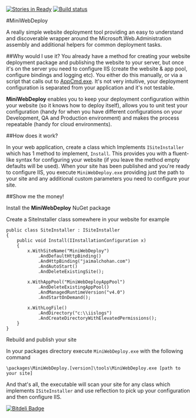 [![Stories in Ready](https://badge.waffle.io/jaimalchohan/mini-web-deploy.png?label=ready)](https://waffle.io/jaimalchohan/mini-web-deploy)
[![Build status](https://ci.appveyor.com/api/projects/status/j3rx0d344lurnnuk)](https://ci.appveyor.com/project/jaimalchohan/mini-web-deploy)

#MiniWebDeploy

A really simple website deployment tool providing an easy to understand and discoverable wrapper around the Microsoft.Web.Administration assembly and additional helpers for common deployment tasks.

##Why would I use it?
You already have a method for creating your website deployment package and publishing the website to your server, but once it's on the server you need to configure IIS (create the website & app pool, configure bindings and logging etc).  You either do this manually, or via a script that calls out to [AppCmd.exe](http://technet.microsoft.com/en-us/library/cc772200.aspx). It's not very intuitive, your deployment configuration is separated from your application and it's not testable.

**MiniWebDeploy** enables you to keep your deployment configuration within your website (so it knows how to deploy itself), allows you to unit test your configuration (handy for when you have different configurations on your Development, QA and Production environment) and makes the process repeatable (handy for cloud environments).

##How does it work?

In your web application, create a class which Implements `ISiteInstaller` which has 1 method to implement, `Install`.  This provides you with a fluent-like syntax for configuring your website (if you leave the method empty defaults will be used). When your site has been published and you're ready to configure IIS, you execute `MiniWebDeploy.exe` providing just the path to your site and any additional custom parameters you need to configure your site.


##Show me the money!

Install the **MiniWebDeploy** NuGet package

Create a SiteInstaller class somewhere in your website for example

    public class SiteInstaller : ISiteInstaller
    {
        public void Install(IInstallationConfiguration x)
        {
            x.WithSiteName("MiniWebDeploy")
                .AndDefaultHttpBinding()
                .AndHttpBinding("jaimalchohan.com")
                .AndAutoStart()
                .AndDeleteExistingSite();
            
            x.WithAppPool("MiniWebDeployAppPool")
                .AndDeleteExistingAppPool()
                .AndManagedRuntimeVersion("v4.0")
                .AndStartOnDemand();

            x.WithLogFile()
                .AndDirectory("c:\\iislogs")
                .AndCreateDirectoryWithElevatedPermissions();
        }
    }

Rebuild and publish your site

In your packages directory execute `MiniWebDeploy.exe` with the following command

`\packages\MiniWebDeploy.[version]\tools\MiniWebDeploy.exe [path to your site]`

And that's all,  the executable will scan your site for any class which implements `ISiteInstaller` and use reflection to pick up your configuration and then configure IIS.





[![Bitdeli Badge](https://d2weczhvl823v0.cloudfront.net/jaimalchohan/mini-web-deploy/trend.png)](https://bitdeli.com/free "Bitdeli Badge")

